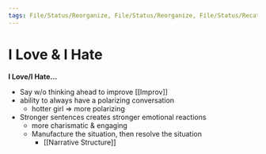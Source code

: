 ```yaml
---
tags: File/Status/Reorganize, File/Status/Reorganize, File/Status/Recategorize, File/Status/Summarize, File/Status/Structuralize
---
```


# I Love & I Hate


**I Love/I Hate...**
- Say w/o thinking ahead to improve [[Improv]]
- ability to always have a polarizing conversation
	- hotter girl => more polarizing
- Stronger sentences creates stronger emotional reactions
	- more charismatic & engaging
	- Manufacture the situation, then resolve the situation
		- [[Narrative Structure]]






